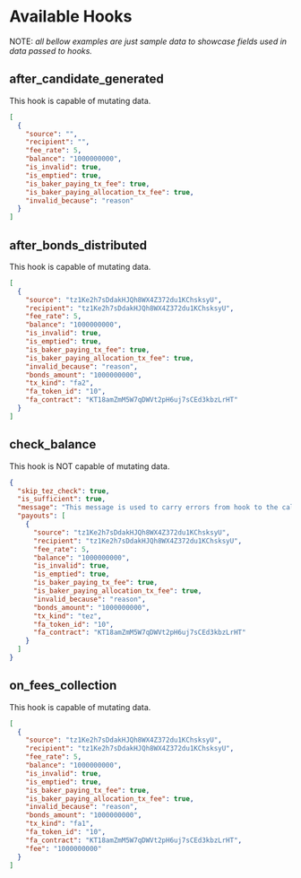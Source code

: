 # Available Hooks

NOTE: *all bellow examples are just sample data to showcase fields used in data passed to hooks.*

## after_candidate_generated

This hook is capable of mutating data.
```json
[
  {
    "source": "",
    "recipient": "",
    "fee_rate": 5,
    "balance": "1000000000",
    "is_invalid": true,
    "is_emptied": true,
    "is_baker_paying_tx_fee": true,
    "is_baker_paying_allocation_tx_fee": true,
    "invalid_because": "reason"
  }
]
```

## after_bonds_distributed

This hook is capable of mutating data.
```json
[
  {
    "source": "tz1Ke2h7sDdakHJQh8WX4Z372du1KChsksyU",
    "recipient": "tz1Ke2h7sDdakHJQh8WX4Z372du1KChsksyU",
    "fee_rate": 5,
    "balance": "1000000000",
    "is_invalid": true,
    "is_emptied": true,
    "is_baker_paying_tx_fee": true,
    "is_baker_paying_allocation_tx_fee": true,
    "invalid_because": "reason",
    "bonds_amount": "1000000000",
    "tx_kind": "fa2",
    "fa_token_id": "10",
    "fa_contract": "KT18amZmM5W7qDWVt2pH6uj7sCEd3kbzLrHT"
  }
]
```

## check_balance

This hook is NOT capable of mutating data.
```json
{
  "skip_tez_check": true,
  "is_sufficient": true,
  "message": "This message is used to carry errors from hook to the caller.",
  "payouts": [
    {
      "source": "tz1Ke2h7sDdakHJQh8WX4Z372du1KChsksyU",
      "recipient": "tz1Ke2h7sDdakHJQh8WX4Z372du1KChsksyU",
      "fee_rate": 5,
      "balance": "1000000000",
      "is_invalid": true,
      "is_emptied": true,
      "is_baker_paying_tx_fee": true,
      "is_baker_paying_allocation_tx_fee": true,
      "invalid_because": "reason",
      "bonds_amount": "1000000000",
      "tx_kind": "tez",
      "fa_token_id": "10",
      "fa_contract": "KT18amZmM5W7qDWVt2pH6uj7sCEd3kbzLrHT"
    }
  ]
}
```

## on_fees_collection

This hook is capable of mutating data.
```json
[
  {
    "source": "tz1Ke2h7sDdakHJQh8WX4Z372du1KChsksyU",
    "recipient": "tz1Ke2h7sDdakHJQh8WX4Z372du1KChsksyU",
    "fee_rate": 5,
    "balance": "1000000000",
    "is_invalid": true,
    "is_emptied": true,
    "is_baker_paying_tx_fee": true,
    "is_baker_paying_allocation_tx_fee": true,
    "invalid_because": "reason",
    "bonds_amount": "1000000000",
    "tx_kind": "fa1",
    "fa_token_id": "10",
    "fa_contract": "KT18amZmM5W7qDWVt2pH6uj7sCEd3kbzLrHT",
    "fee": "1000000000"
  }
]
```

